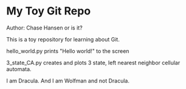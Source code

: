 # My Toy Git Repo

Author: Chase Hansen or is it?

This is a toy repository for learning about Git.

hello_world.py prints "Hello world!" to the screen

3_state_CA.py creates and plots 3 state, left nearest neighbor cellular automata.

I am Dracula.
And I am Wolfman and not Dracula. 
